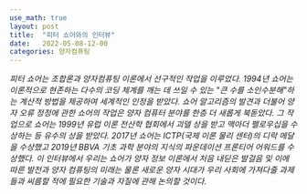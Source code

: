 ```yaml
---
use_math: true
layout: post
title:  "피터 쇼어와의 인터뷰"
date:   2022-05-08-12-00
categories: 양자컴퓨팅
---
```

*피터 쇼어는 조합론과 양자컴퓨팅 이론에서 선구적인 작업을 이루었다. 1994년 쇼어는 이론적으로 현존하는 다수의 코딩 체계를 깨는 데 쓰일 수 있는 "큰 수를 소인수분해"하는 계산적 방법을 제공하여 세계적인 인정을 받았다. 쇼어 알고리즘의 발견과 더불어 양자 오류 정정에 관한 쇼어의 작업은 양자 컴퓨터 분야를 한층 더 새롭게 북돋았다. 그 작업으로 쇼어는 1999년 유럽 이론 전산학 협회에서 괴델 상을 받고 맥아더 펠로우십을 수상하는 등 유수의 상을 받았다. 2017년 쇼어는 ICTP(국제 이론 물리 센터)의 디락 메달을 수상했고 2019년 BBVA 기초 과학 분야의 지식의 파운데이션 프론티어 어워드를 수상했다. 이 인터뷰에서 우리는 쇼어가 양자 정보 이론에서 처음 내딛은 발걸음 및 이에 따른 발전과 양자 컴퓨팅의 미래는 물론 새로운 양자 시대가 우리 사회에 가져다줄 과제들과 씨름할 적에 필요한 기술과 자질에 관해 논의할 것이다.*
